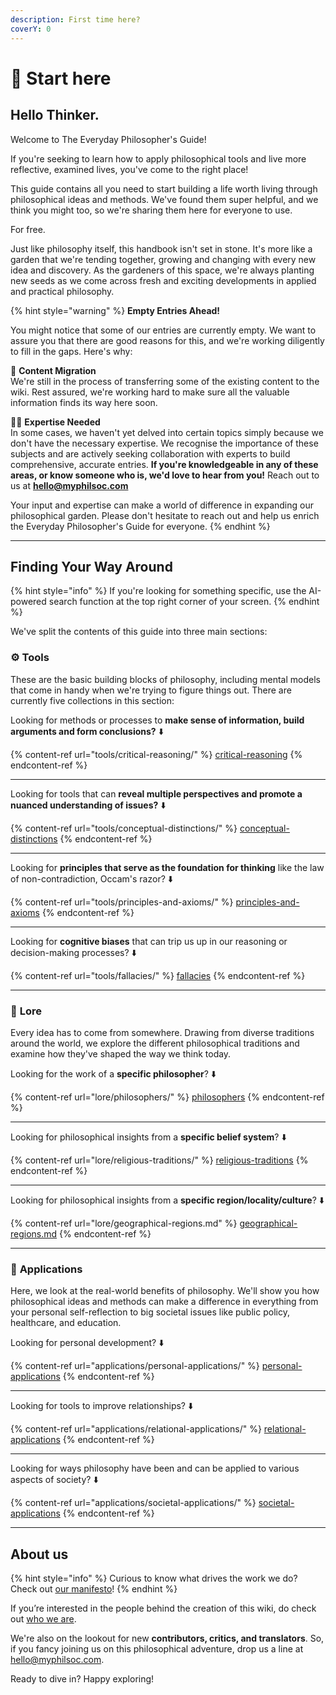 ```yaml
---
description: First time here?
coverY: 0
---
```


# 👋 Start here

## Hello Thinker.

Welcome to The Everyday Philosopher's Guide!

If you're seeking to learn how to apply philosophical tools and live more reflective, examined lives, you've come to the right place!

This guide contains all you need to start building a life worth living through philosophical ideas and methods. We've found them super helpful, and we think you might too, so we're sharing them here for everyone to use.&#x20;

For free.

Just like philosophy itself, this handbook isn't set in stone. It's more like a garden that we're tending together, growing and changing with every new idea and discovery. As the gardeners of this space, we're always planting new seeds as we come across fresh and exciting developments in applied and practical philosophy.

{% hint style="warning" %}
**Empty Entries Ahead!**

You might notice that some of our entries are currently empty. We want to assure you that there are good reasons for this, and we're working diligently to fill in the gaps. Here's why:

🚚 **Content Migration**\
We're still in the process of transferring some of the existing content to the wiki. Rest assured, we're working hard to make sure all the valuable information finds its way here soon.

🧑‍🏫 **Expertise Needed**\
In some cases, we haven't yet delved into certain topics simply because we don't have the necessary expertise. We recognise the importance of these subjects and are actively seeking collaboration with experts to build comprehensive, accurate entries. **If you're knowledgeable in any of these areas, or know someone who is, we'd love to hear from you!** Reach out to us at **hello@myphilsoc.com**

Your input and expertise can make a world of difference in expanding our philosophical garden. Please don't hesitate to reach out and help us enrich the Everyday Philosopher's Guide for everyone.
{% endhint %}

***

## Finding Your Way Around

{% hint style="info" %}
If you're looking for something specific, use the AI-powered search function at the top right corner of your screen.&#x20;
{% endhint %}

We've split the contents of this guide into three main sections:

### ⚙️ **Tools**&#x20;

These are the basic building blocks of philosophy, including mental models that come in handy when we're trying to figure things out. There are currently five collections in this section:

Looking for methods or processes to **make sense of information, build arguments and form conclusions?** ⬇️

{% content-ref url="tools/critical-reasoning/" %}
[critical-reasoning](tools/critical-reasoning/)
{% endcontent-ref %}

***

Looking for tools that can **reveal multiple perspectives and promote a nuanced understanding of issues?** ⬇️

{% content-ref url="tools/conceptual-distinctions/" %}
[conceptual-distinctions](tools/conceptual-distinctions/)
{% endcontent-ref %}

***

Looking for **principles that serve as the foundation for thinking** like the law of non-contradiction, Occam's razor?  ⬇️

{% content-ref url="tools/principles-and-axioms/" %}
[principles-and-axioms](tools/principles-and-axioms/)
{% endcontent-ref %}

***

Looking for **cognitive biases** that can trip us up in our reasoning or decision-making processes? ⬇️

{% content-ref url="tools/fallacies/" %}
[fallacies](tools/fallacies/)
{% endcontent-ref %}

***

### 📜 **Lore**

Every idea has to come from somewhere. Drawing from diverse traditions around the world, we explore the different philosophical traditions and examine how they've shaped the way we think today.

Looking for the work of a **specific philosopher**? ⬇️

{% content-ref url="lore/philosophers/" %}
[philosophers](lore/philosophers/)
{% endcontent-ref %}

***

Looking for philosophical insights from a **specific belief system**? ⬇️

{% content-ref url="lore/religious-traditions/" %}
[religious-traditions](lore/religious-traditions/)
{% endcontent-ref %}

***

Looking for philosophical insights from a **specific region/locality/culture**? ⬇️

{% content-ref url="lore/geographical-regions.md" %}
[geographical-regions.md](lore/geographical-regions.md)
{% endcontent-ref %}

***

### 🍎 **Applications**&#x20;

Here, we look at the real-world benefits of philosophy. We'll show you how philosophical ideas and methods can make a difference in everything from your personal self-reflection to big societal issues like public policy, healthcare, and education.

Looking for personal development? ⬇️

{% content-ref url="applications/personal-applications/" %}
[personal-applications](applications/personal-applications/)
{% endcontent-ref %}

***

Looking for tools to improve relationships? ⬇️

{% content-ref url="applications/relational-applications/" %}
[relational-applications](applications/relational-applications/)
{% endcontent-ref %}

***

Looking for ways philosophy have been and can be applied to various aspects of society? ⬇️

{% content-ref url="applications/societal-applications/" %}
[societal-applications](applications/societal-applications/)
{% endcontent-ref %}

***

## About us

{% hint style="info" %}
Curious to know what drives the work we do? Check out [our manifesto](about/manifesto-of-the-everyday-philosopher.md)!&#x20;
{% endhint %}

If you’re interested in the people behind the creation of this wiki, do check out [who we are](about/our-contributors/).

We're also on the lookout for new **contributors, critics, and translators**. So, if you fancy joining us on this philosophical adventure, drop us a line at [hello@myphilsoc.com](mailto:hello@myphilsoc.com).

Ready to dive in? Happy exploring!
